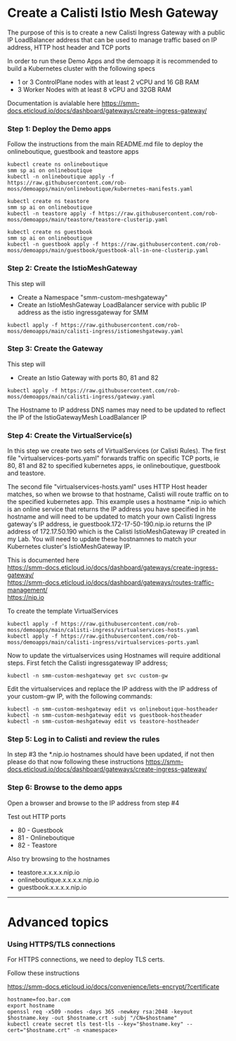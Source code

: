 # Create a Calisti Istio Mesh Gateway

The purpose of this is to create a new Calisti Ingress Gateway with a public IP LoadBalancer address that can be used to manage traffic based on IP address, HTTP host header and TCP ports

In order to run these Demo Apps and the demoapp it is recommended to build a Kubernetes cluster with the following specs
* 1 or 3 ControlPlane nodes with at least 2 vCPU and 16 GB RAM
* 3 Worker Nodes with at least 8 vCPU and 32GB RAM



Documentation is avialable here
https://smm-docs.eticloud.io/docs/dashboard/gateways/create-ingress-gateway/


### Step 1: Deploy the Demo apps
Follow the instructions from the main README.md file to deploy the onlineboutique, guestbook and teastore apps

```
kubectl create ns onlineboutique
smm sp ai on onlineboutique
kubectl -n onlineboutique apply -f https://raw.githubusercontent.com/rob-moss/demoapps/main/onlineboutique/kubernetes-manifests.yaml

kubectl create ns teastore
smm sp ai on onlineboutique
kubectl -n teastore apply -f https://raw.githubusercontent.com/rob-moss/demoapps/main/teastore/teastore-clusterip.yaml

kubectl create ns guestbook
smm sp ai on onlineboutique
kubectl -n guestbook apply -f https://raw.githubusercontent.com/rob-moss/demoapps/main/guestbook/guestbook-all-in-one-clusterip.yaml
```



### Step 2: Create the IstioMeshGateway

This step will
- Create a Namespace "smm-custom-meshgateway"
- Create an IstioMeshGateway LoadBalancer service with public IP address as the istio ingressgateway for SMM


```
kubectl apply -f https://raw.githubusercontent.com/rob-moss/demoapps/main/calisti-ingress/istiomeshgateway.yaml
```

### Step 3: Create the Gateway
This step will 
- Create an Istio Gateway with ports 80, 81 and 82

```
kubectl apply -f https://raw.githubusercontent.com/rob-moss/demoapps/main/calisti-ingress/gateway.yaml
```

The Hostname to IP address DNS names may need to be updated to reflect the IP of the IstioGatewayMesh LoadBalancer IP


### Step 4: Create the VirtualService(s)

In this step we create two sets of VirtualServices (or Calisti Rules).  The first file  "virtualservices-ports.yaml" forwards traffic on specific TCP ports, ie 80, 81 and 82 to specified kubernetes apps, ie onlineboutique, guestbook and teastore.  

The second file "virtualservices-hosts.yaml" uses HTTP Host header matches, so when we browse to that hostname, Calisti will route traffic on to the specified kubernetes app. This example uses a hostname *.nip.io which is an online service that returns the IP address you have specified in hte hostname and will need to be updated to match your own Calisti Ingress gateway's IP address, ie guestbook.172-17-50-190.nip.io returns the IP address of 172.17.50.190 which is the Calisti IstioMeshGateway IP created in my Lab.  You will need to update these hostnamnes to match your Kubernetes cluster's IstioMeshGateway IP.  

This is documented here  
https://smm-docs.eticloud.io/docs/dashboard/gateways/create-ingress-gateway/  
https://smm-docs.eticloud.io/docs/dashboard/gateways/routes-traffic-management/  
https://nip.io  


To create the template VirtualServices
```
kubectl apply -f https://raw.githubusercontent.com/rob-moss/demoapps/main/calisti-ingress/virtualservices-hosts.yaml
kubectl apply -f https://raw.githubusercontent.com/rob-moss/demoapps/main/calisti-ingress/virtualservices-ports.yaml
```

Now to update the virtualservices using Hostnames will require additional steps.  First fetch the Calisti ingressgateway IP address;  
```
kubectl -n smm-custom-meshgateway get svc custom-gw
```

Edit the virtualservices and replace the IP address with the IP address of your custom-gw IP, with the following commands:

```
kubectl -n smm-custom-meshgateway edit vs onlineboutique-hostheader
kubectl -n smm-custom-meshgateway edit vs guestbook-hostheader
kubectl -n smm-custom-meshgateway edit vs teastore-hostheader
```


### Step 5: Log in to Calisti and review the rules

In step #3 the *.nip.io hostnames should have been updated, if not then please do that now following these instructions
https://smm-docs.eticloud.io/docs/dashboard/gateways/create-ingress-gateway/


### Step 6: Browse to the demo apps

Open a browser and browse to the IP address from step #4

Test out HTTP ports
* 80 - Guestbook
* 81 - Onlineboutique
* 82 - Teastore

Also try browsing to the hostnames
* teastore.x.x.x.x.nip.io
* onlineboutique.x.x.x.x.nip.io
* guestbook.x.x.x.x.nip.io













---
















# Advanced topics

### Using HTTPS/TLS connections
For HTTPS connections, we need to deploy TLS certs.  

Follow these instructions

https://smm-docs.eticloud.io/docs/convenience/lets-encrypt/?certificate


```
hostname=foo.bar.com
export hostname
openssl req -x509 -nodes -days 365 -newkey rsa:2048 -keyout $hostname.key -out $hostname.crt -subj "/CN=$hostname"
kubectl create secret tls test-tls --key="$hostname.key" --cert="$hostname.crt" -n <namespace>
```
